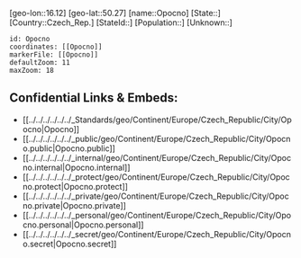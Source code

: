 ﻿---
location: [50.27,16.12]
mapzoom: [7,12] 
mapmarker: city 
type: City
tags:
- geo/City


SpocWebEntityId: 33115
isDeleted: false
confidential: public

---
[geo-lon::16.12]
[geo-lat::50.27]
[name::Opocno]
[State::]
[Country::Czech_Rep.]
[StateId::]
[Population::]
[Unknown::]


```leaflet
id: Opocno
coordinates: [[Opocno]]
markerFile: [[Opocno]]
defaultZoom: 11 
maxZoom: 18
```


## Confidential Links & Embeds: 
- [[../../../../../../_Standards/geo/Continent/Europe/Czech_Republic/City/Opocno|Opocno]] 
- [[../../../../../../_public/geo/Continent/Europe/Czech_Republic/City/Opocno.public|Opocno.public]] 
- [[../../../../../../_internal/geo/Continent/Europe/Czech_Republic/City/Opocno.internal|Opocno.internal]] 
- [[../../../../../../_protect/geo/Continent/Europe/Czech_Republic/City/Opocno.protect|Opocno.protect]] 
- [[../../../../../../_private/geo/Continent/Europe/Czech_Republic/City/Opocno.private|Opocno.private]] 
- [[../../../../../../_personal/geo/Continent/Europe/Czech_Republic/City/Opocno.personal|Opocno.personal]] 
- [[../../../../../../_secret/geo/Continent/Europe/Czech_Republic/City/Opocno.secret|Opocno.secret]] 

